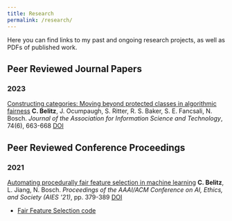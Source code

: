 ```yaml
---
title: Research
permalink: /research/
---
```

Here you can find links to my past and ongoing research projects, as well as PDFs of published work.

## Peer Reviewed Journal Papers
### 2023
[Constructing categories: Moving beyond protected classes in algorithmic fairness](/assets/papers/belitz-2023-constructing-categories.pdf)
**C. Belitz**, J. Ocumpaugh, S. Ritter, R. S. Baker, S. E. Fancsali, N. Bosch.
_Journal of the Association for Information Science and Technology_, 74(6), 663-668 [DOI](https://asistdl.onlinelibrary.wiley.com/doi/10.1002/asi.24643)

## Peer Reviewed Conference Proceedings
### 2021
[Automating procedurally fair feature selection in machine learning](/assets/papers/belitz-2021-fair-feature-selection.pdf)
**C. Belitz**, L. Jiang, N. Bosch.
_Proceedings of the AAAI/ACM Conference on AI, Ethics, and Society (AIES '21)_, pp. 379-389 [DOI](https://dl.acm.org/doi/10.1145/3461702.3462585)

- [Fair Feature Selection code](https://github.com/pnb/fairfs)
